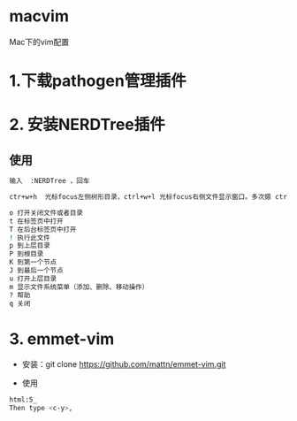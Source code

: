 # macvim
Mac下的vim配置

# 1.下载pathogen管理插件

# 2. 安装NERDTree插件

## 使用

```Bash
输入  :NERDTree ，回车

ctr+w+h  光标focus左侧树形目录，ctrl+w+l 光标focus右侧文件显示窗口。多次摁 ctrl+w，光标自动在左右侧窗口切换

o 打开关闭文件或者目录
t 在标签页中打开
T 在后台标签页中打开
! 执行此文件
p 到上层目录
P 到根目录
K 到第一个节点
J 到最后一个节点
u 打开上层目录
m 显示文件系统菜单（添加、删除、移动操作）
? 帮助
q 关闭
```

# 3. emmet-vim

* 安装：git clone https://github.com/mattn/emmet-vim.git

* 使用

```Bash
html:5_
Then type <c-y>,


```
